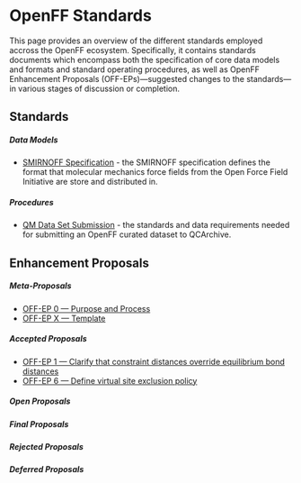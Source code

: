 # OpenFF Standards

This page provides an overview of the different standards employed accross the OpenFF ecosystem. Specifically, it 
contains standards documents which encompass both the specification of core data models and formats and standard 
operating procedures, as well as OpenFF Enhancement Proposals (OFF-EPs)—suggested changes to the standards—in various 
stages of discussion or completion.

## Standards

##### Data Models

* [SMIRNOFF Specification](standards/smirnoff.md) - the SMIRNOFF specification defines the format that molecular 
  mechanics force fields from the Open Force Field Initiative are store and distributed in.

##### Procedures
  
* [QM Data Set Submission](standards/qm-data-submission.md) - the standards and data requirements needed for submitting 
  an OpenFF curated dataset to QCArchive.

## Enhancement Proposals

##### Meta-Proposals

* [OFF-EP 0 &mdash; Purpose and Process](enhancement-proposals/off-ep-0000.md)
* [OFF-EP X &mdash; Template](enhancement-proposals/off-ep-template.md)

##### Accepted Proposals

* [OFF-EP 1 &mdash; Clarify that constraint distances override equilibrium bond distances](enhancement-proposals/off-ep-0001.md)
* [OFF-EP 6 &mdash; Define virtual site exclusion policy](enhancement-proposals/off-ep-0006.md)

##### Open Proposals

##### Final Proposals

##### Rejected Proposals

##### Deferred Proposals
